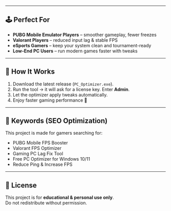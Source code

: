 
---

## 🕹️ Perfect For  
- **PUBG Mobile Emulator Players** – smoother gameplay, fewer freezes  
- **Valorant Players** – reduced input lag & stable FPS  
- **eSports Gamers** – keep your system clean and tournament-ready  
- **Low-End PC Users** – run modern games faster with tweaks  

---

## 🔧 How It Works  
1. Download the latest release (`PC_Optimizer.exe`).  
2. Run the tool → it will ask for a license key. Enter **Admin**.  
3. Let the optimizer apply tweaks automatically.  
4. Enjoy faster gaming performance 🚀  

---

## 📌 Keywords (SEO Optimization)  
This project is made for gamers searching for:  
- PUBG Mobile FPS Booster  
- Valorant FPS Optimizer  
- Gaming PC Lag Fix Tool  
- Free PC Optimizer for Windows 10/11  
- Reduce Ping & Increase FPS  

---

## 📜 License  
This project is for **educational & personal use only**.  
Do not redistribute without permission.  
